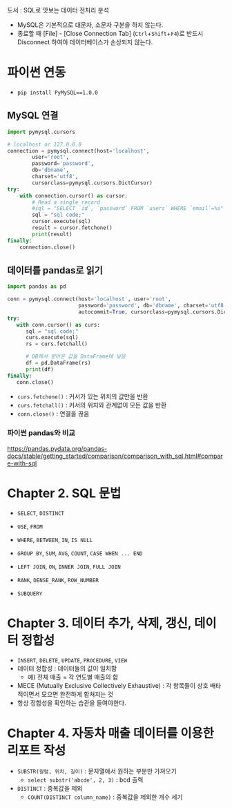 도서 : SQL로 맛보는 데이터 전처리 분석

- MySQL은 기본적으로 대문자, 소문자 구분을 하지 않는다.
- 종료할 때 [File] - [Close Connection Tab] (`Ctrl`+`Shift`+`F4`)로 반드시 Disconnect 하여야 데이터베이스가 손상되지 않는다.



# 파이썬 연동

- `pip install PyMySQL==1.0.0`



## MySQL 연결

```python 
import pymysql.cursors

# localhost or 127.0.0.0
connection = pymysql.connect(host='localhost',
        user='root',
        password='password',
        db='dbname',
        charset='utf8',
        cursorclass=pymysql.cursors.DictCursor)
try:
    with connection.cursor() as cursor:
        # Read a single record
        #sql = "SELECT `id`, `password` FROM `users` WHERE `email`=%s"
        sql = "sql code;"
        cursor.execute(sql)
        result = cursor.fetchone()
        print(result)
finally:
    connection.close()
```



## 데이터를 pandas로 읽기

```python
import pandas as pd

conn = pymysql.connect(host='localhost', user='root', 
                       password='password', db='dbname', charset='utf8',
                       autocommit=True, cursorclass=pymysql.cursors.DictCursor)
try:
   with conn.cursor() as curs:
      sql = "sql code;"
      curs.execute(sql)
      rs = curs.fetchall()

      # DB에서 받아온 값을 DataFrame에 넣음
      df = pd.DataFrame(rs)
      print(df)
finally:
   conn.close()
```

- `curs.fetchone()` : 커서가 있는 위치의 값만을 반환
- `curs.fetchall()` : 커서의 위치와 관계없이 모든 값을 반환
- `conn.close()` : 연결을 끊음



### 파이썬 pandas와 비교

https://pandas.pydata.org/pandas-docs/stable/getting_started/comparison/comparison_with_sql.html#compare-with-sql



# Chapter 2. SQL 문법

- `SELECT`, `DISTINCT`
- `USE`, `FROM`
- `WHERE`, `BETWEEN`, `IN`, `IS NULL`

- `GROUP BY`, `SUM`, `AVG`, `COUNT`, `CASE WHEN ... END`
- `LEFT JOIN`, `ON`, `INNER JOIN`, `FULL JOIN`
- `RANK`, `DENSE_RANK`, `ROW_NUMBER`
- `SUBQUERY`



# Chapter 3. 데이터 추가, 삭제, 갱신, 데이터 정합성

- `INSERT`, `DELETE`, `UPDATE`, `PROCEDURE`, `VIEW`
- 데이터 정합성 : 데이터들의 값이 일치함
  - 예) 전체 매출 = 각 연도별 매출의 합
- MECE (Mutually Exclusive Collectively Exhaustive) : 각 항목들이 상호 배타적이면서 모으면 완전하게 합쳐지는 것
- 항상 정합성을 확인하는 습관을 들여야한다.



# Chapter 4. 자동차 매출 데이터를 이용한 리포트 작성

- `SUBSTR(칼럼, 위치, 길이)` : 문자열에서 원하는 부분만 가져오기
  - `select substr('abcde', 2, 3)` : bcd 출력
- `DISTINCT` : 중복값을 제외
  - `COUNT(DISTINCT column_name)` : 중복값을 제외한 개수 세기


